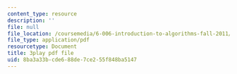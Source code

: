 ```yaml
---
content_type: resource
description: ''
file: null
file_location: /coursemedia/6-006-introduction-to-algorithms-fall-2011/8ba3a33bcde688de7ce255f848ba5147_Zc54gFhdpLA.pdf
file_type: application/pdf
resourcetype: Document
title: 3play pdf file
uid: 8ba3a33b-cde6-88de-7ce2-55f848ba5147
---
```

